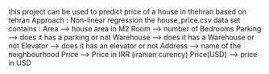 this project can be used to predict  price of a house in thehran based on tehran 
Approach : Non-linear regression 
the house_price.csv data set contains :
Area --> house area in M2
Room --> number of Bedrooms 
Parking --> does it has a parking or not
Warehouse --> does it has a Warehouse or not 
Elevator --> does it has an elevator or not 
Address --> name of the neighbourhood 
Price --> Price in IRR (iranian curency)
Price(USD) --> price in USD 



